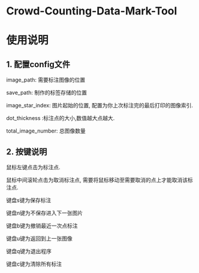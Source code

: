 # Crowd-Counting-Data-Mark-Tool
# 使用说明

## 1. 配置config文件

image_path: 需要标注图像的位置

save_path: 制作的标签存储的位置

image_star_index: 图片起始的位置, 配置为你上次标注完的最后打印的图像索引.

dot_thickness :标注点的大小,数值越大点越大.

total_image_number: 总图像数量



## 2. 按键说明

鼠标左键点击为标注点.

鼠标中间滚轮点击为取消标注点, 需要将鼠标移动至需要取消的点上才能取消该标注点.

键盘s键为保存标注

键盘n键为不保存进入下一张图片

键盘b键为撤销最近一次点标注

键盘u键为返回到上一张图像

键盘q键为退出程序

键盘c键为清除所有标注



